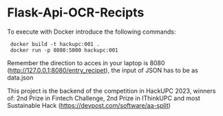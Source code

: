 # Flask-Api-OCR-Recipts

To execute with Docker introduce the following commands:
```
 docker build -t hackupc:001 .
 docker run -p 8080:5000 hackupc:001
```

Remember the direction to acces in your laptop is 8080 (http://127.0.0.1:8080/entry_recipet), the input of JSON has to be as data.json

This project is the backend of the competition in HackUPC 2023, winners of: 2nd Prize in Fintech Challenge, 2nd Prize in IThinkUPC and most Sustainable Hack (https://devpost.com/software/aa-split)
